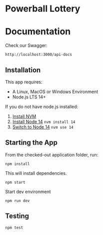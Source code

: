 # Powerball Lottery

# Documentation

Check our Swagger:

`http://localhost:3000/api-docs`

## Installation

This app requires:

- A Linux, MacOS or Windows Environment
- Node.js LTS 14+

If you do not have node.js installed:

1. [Install NVM](https://github.com/creationix/nvm#installation)
2. [Install Node 14](https://github.com/creationix/nvm#usage) `nvm install 14`
3. [Switch to Node 14](https://github.com/creationix/nvm#usage) `nvm use 14`

## Starting the App

From the checked-out application folder, run:

`npm install`

This will install dependencies.

`npm start`

Start dev environment

`npm run dev`

## Testing

`npm test`
